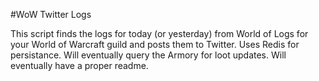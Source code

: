 #WoW Twitter Logs

This script finds the logs for today (or yesterday) from World of Logs for your World of Warcraft guild and posts them to Twitter. Uses Redis for persistance. Will eventually query the Armory for loot updates. Will eventually have a proper readme.
